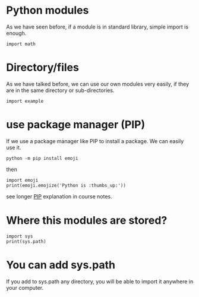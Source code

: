 # Python modules

As we have seen before, if a module is in standard library, simple import is enough.

	import math

# Directory/files

As we have talked before, we can use our own modules very easily, if they are in the same directory or sub-directories.

	import example



# use package manager (PIP)

If we use a package manager like PIP to install a package. We can easily use it.

	python -m pip install emoji

then

	import emoji
	print(emoji.emojize('Python is :thumbs_up:'))

see longer [PIP](PIP.md) explanation in course notes.


# Where this modules are stored?

	import sys
	print(sys.path)

# You can add sys.path 

If you add to sys.path any directory, you will be able to import it anywhere in your computer.


